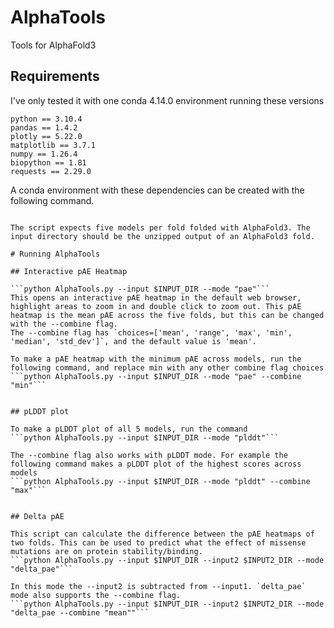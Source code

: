 # AlphaTools
Tools for AlphaFold3

## Requirements

I've only tested it with one conda 4.14.0 environment running these versions

`python == 3.10.4`  
`pandas == 1.4.2`  
`plotly == 5.22.0`  
`matplotlib == 3.7.1`  
`numpy == 1.26.4`  
`biopython == 1.81`  
`requests == 2.29.0`  

A conda environment with these dependencies can be created with the following command.  
```conda create -n AlphaTools python=3.10.4 pandas=1.4.2 plotly=5.22.0 matplotlib=3.7.1 numpy=1.26.4 biopython=1.81 requests=2.29.0 -y

The script expects five models per fold folded with AlphaFold3. The input directory should be the unzipped output of an AlphaFold3 fold.  

# Running AlphaTools

## Interactive pAE Heatmap  

```python AlphaTools.py --input $INPUT_DIR --mode "pae"```   
This opens an interactive pAE heatmap in the default web browser, highlight areas to zoom in and double click to zoom out. This pAE heatmap is the mean pAE across the five folds, but this can be changed with the --combine flag.  
The --combine flag has `choices=['mean', 'range', 'max', 'min', 'median', 'std_dev']`, and the default value is 'mean'.  

To make a pAE heatmap with the minimum pAE across models, run the following command, and replace min with any other combine flag choices  
```python AlphaTools.py --input $INPUT_DIR --mode "pae" --combine "min"```  


## pLDDT plot

To make a pLDDT plot of all 5 models, run the command  
```python AlphaTools.py --input $INPUT_DIR --mode "plddt"```  

The --combine flag also works with pLDDT mode. For example the following command makes a pLDDT plot of the highest scores across models  
```python AlphaTools.py --input $INPUT_DIR --mode "plddt" --combine "max"```  


## Delta pAE  

This script can calculate the difference between the pAE heatmaps of two folds. This can be used to predict what the effect of missense mutations are on protein stability/binding.  
```python AlphaTools.py --input $INPUT_DIR --input2 $INPUT2_DIR --mode "delta_pae"```  

In this mode the --input2 is subtracted from --input1. `delta_pae` mode also supports the --combine flag.  
```python AlphaTools.py --input $INPUT_DIR --input2 $INPUT2_DIR --mode "delta_pae --combine "mean""```  
